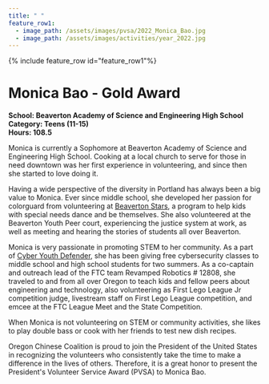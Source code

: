 ```yaml
---
title: " "
feature_row1:
  - image_path: /assets/images/pvsa/2022_Monica_Bao.jpg
  - image_path: /assets/images/activities/year_2022.jpg
---
```


{% include feature_row id="feature_row1"%}

# Monica Bao - Gold Award

**School: Beaverton Academy of Science and Engineering High School**  
**Category: Teens (11-15)**  
**Hours: 108.5**  

Monica is currently a Sophomore at Beaverton Academy of Science and Engineering High School. Cooking at a local church to serve for those in need downtown was her first experience in volunteering, and since then she started to love doing it.

Having a wide perspective of the diversity in Portland has always been a big value to Monica. Ever since middle school, she developed her passion for colorguard from volunteering at [Beaverton Stars](https://www.facebook.com/TheBeavertonSTARS/), a program to help kids with special needs dance and be themselves. She also volunteered at the Beaverton Youth Peer court, experiencing the justice system at work, as well as meeting and hearing the stories of students all over Beaverton.

Monica is very passionate in promoting STEM to her community. As a part of [Cyber Youth Defender](https://www.youthcyberdefender.org/), she has been giving free cybersecurity classes to middle school and high school students for two summers. As a co-captain and outreach lead of the FTC team Revamped Robotics # 12808, she traveled to and from all over Oregon to teach kids and fellow peers about engineering and technology, also volunteering as First Lego League Jr competition judge, livestream staff on First Lego League competition, and emcee at the FTC League Meet and the State Competition.

When Monica is not volunteering on STEM or community activities, she likes to play double bass or cook with her friends to test new dish recipes.

Oregon Chinese Coalition is proud to join the President of the United States in recognizing the volunteers who consistently take the time to make a difference in the lives of others. Therefore, it is a great honor to present the President's Volunteer Service Award (PVSA) to Monica Bao.
